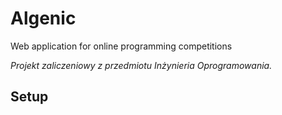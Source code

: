 # Algenic
Web application for online programming competitions

*Projekt zaliczeniowy z przedmiotu Inżynieria Oprogramowania.*

## Setup
